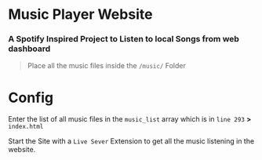 # Music Player Website

### A Spotify Inspired Project to Listen to local Songs from web dashboard

> Place all the music files inside the `/music/` Folder

# Config

Enter the list of all music files in the `music_list` array which is in `line 293` **>** `index.html` 

Start the Site with a `Live Sever` Extension to get all the music listening in the website.